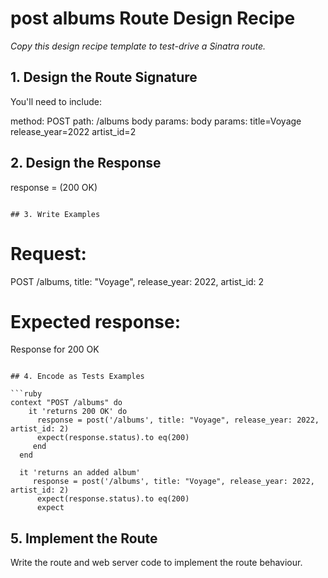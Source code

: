 # post albums Route Design Recipe

_Copy this design recipe template to test-drive a Sinatra route._

## 1. Design the Route Signature

You'll need to include:
  
method: POST
path: /albums
body params: 
body params:  title=Voyage
              release_year=2022
              artist_id=2
  

## 2. Design the Response

response = (200 OK)
```

## 3. Write Examples

```
# Request:

POST /albums, title: "Voyage", release_year: 2022, artist_id: 2

# Expected response:

Response for 200 OK

```

## 4. Encode as Tests Examples

```ruby
context "POST /albums" do
    it 'returns 200 OK' do
      response = post('/albums', title: "Voyage", release_year: 2022, artist_id: 2)
      expect(response.status).to eq(200)
     end
  end

  it 'returns an added album'
     response = post('/albums', title: "Voyage", release_year: 2022, artist_id: 2)
      expect(response.status).to eq(200)
      expect
```

## 5. Implement the Route

Write the route and web server code to implement the route behaviour.
